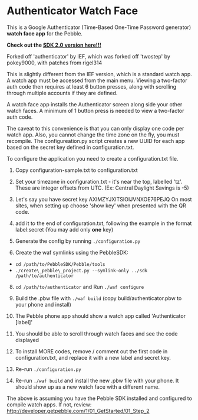 Authenticator Watch Face
=============

This is a Google Authenticator (Time-Based One-Time Password generator) **watch face app** for the Pebble.

**Check out the [SDK 2.0 version here!!!](https://github.com/calh/authenticator/tree/SDK2)**

Forked off 'authenticator' by IEF, which was forked off 'twostep' by pokey9000, with patches from rigel314 

This is slightly different from the IEF version, which is a standard watch app.  A watch app 
must be accessed from the main menu.  Viewing a two-factor auth code then requires at least 
6 button presses, along with scrolling through multiple accounts if they are defined.

A watch face app installs the Authenticator screen along side your other watch faces.  A 
minimum of 1 button press is needed to view a two-factor auth code.

The caveat to this convenience is that you can only display one code per watch app.  Also, you
cannot change the time zone on the fly, you must recompile.  The
configureation.py script creates a new UUID for each app based on the secret key defined
in configuration.txt.

To configure the application you need to create a configuration.txt file.

1. Copy configuration-sample.txt to configuration.txt

2. Set your timezone in configuration.txt - it's near the top, labelled 'tz'.  These are
integer offsets from UTC.  (Ex:  Central Daylight Savings is -5)

3. Let's say you have secret key AXIMZYJXITSIOIJVNXOE76PEJQ 
On most sites, when setting up choose 'show key' when presented with the QR code.

4. add it to the end of configuration.txt, following the example in the format 
label:secret
(You may add only **one** key)

6. Generate the config by running `./configuration.py`

7. Create the waf symlinks using the PebbleSDK:

* `cd /path/to/PebbleSDK/Pebble/tools`
* `./create\_pebble\_project.py --symlink-only ../sdk /path/to/authenticator`

8. `cd /path/to/authenticator` and Run `./waf configure`

9. Build the .pbw file with `./waf build`  (copy build/authenticator.pbw to your phone and install)

8. The Pebble phone app should show a watch app called 'Authenticator [label]'

10. You should be able to scroll through watch faces and see the code displayed

11.  To install MORE codes, remove / comment out the first code in configuration.txt, 
and replace it with a new label and secret key.

12.  Re-run `./configuration.py`

13.  Re-run `./waf build`  and install the new .pbw file with your phone.  It should show up as
a new watch face with a different name.

The above is assuming you have the Pebble SDK installed and configured to compile watch apps.
If not, review: http://developer.getpebble.com/1/01_GetStarted/01_Step_2
